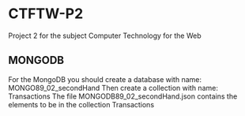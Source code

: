 # CTFTW-P2
Project 2 for the subject Computer Technology for the Web


## MONGODB
For the MongoDB you should create a database with name: MONGO89_02_secondHand
Then create a collection with name: Transactions
The file MONGODB89_02_secondHand.json contains the elements to be in the collection Transactions

